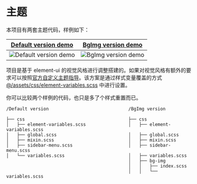# 主题

本项目有两套主题代码，样例如下：

**[Default version demo](http://jsv1-demo.admin-element-vue.liqingsong.cc/)**             |  **[BgImg version demo](http://bgimg-demo.admin-element-vue.liqingsong.cc/)**
:-------------------------:|:-------------------------:
![Default version demo](https://gitee.com/lqsong/public/raw/master/admin-element-vue/admin1.png)  |  ![BgImg version demo](https://gitee.com/lqsong/public/raw/master/admin-element-vue/admin2.png)

项目是基于 element-ui 的视觉风格进行调整搭建的。如果对视觉风格有额外的要求可以按照[官方自定义主题指导](http://element-cn.eleme.io/#/zh-CN/component/custom-theme)。该方案是通过样式变量覆盖的方式 [@/assets/css/element-variables.scss](https://github.com/lqsong/admin-element-vue/blob/javascript.v1/src/assets/css/element-variables.scss) 中进行设置。

你可以比较两个样例的代码，也只是多了个样式重置而已。
```
/Default version                              /BgImg version

├── css                                       ├── css
│   ├── element-variables.scss                │   ├── element-variables.scss 
│   ├── global.scss                           │   ├── global.scss  
│   ├── mixin.scss                            │   ├── mixin.scss 
│   ├── sidebar-menu.scss                     │   ├── sidebar-menu.scss  
│   └── variables.scss                        │   ├── variables.scss   
                                              │   ├── bg-img
                                              │   │   ├── index.scss
                                              │   │   └── variables.scss
```
